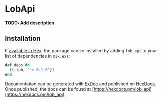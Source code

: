 # LobApi

**TODO: Add description**

## Installation

If [available in Hex](https://hex.pm/docs/publish), the package can be installed
by adding `lob_api` to your list of dependencies in `mix.exs`:

```elixir
def deps do
  [{:lob, "~> 0.1.0"}]
end
```

Documentation can be generated with [ExDoc](https://github.com/elixir-lang/ex_doc)
and published on [HexDocs](https://hexdocs.pm). Once published, the docs can
be found at [https://hexdocs.pm/lob_api](https://hexdocs.pm/lob_api).

